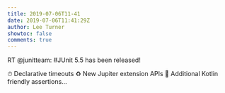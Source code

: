 ```yaml
---
title: 2019-07-06T11-41
date: 2019-07-06T11:41:29Z
author: Lee Turner
showtoc: false
comments: true
---
```


RT @junitteam: #JUnit 5.5 has been released!

⏱ Declarative timeouts
♻️ New Jupiter extension APIs
🤙 Additional Kotlin friendly assertions…

